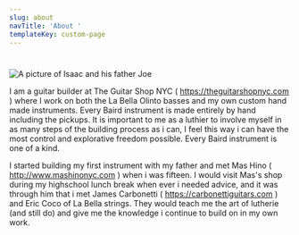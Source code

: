 ```yaml
---
slug: about
navTitle: 'About '
templateKey: custom-page
---
```

# 

![A picture of Isaac and his father Joe](/img/img_3280.jpg)

I am a guitar builder at The Guitar Shop NYC ( https://theguitarshopnyc.com ) where I work on both the La Bella Olinto basses and my own custom hand made instruments. Every Baird instrument is made entirely by hand including the pickups. It is important to me as a luthier to involve myself in as many steps of the building process as i can, I feel this way i can have the most control and explorative freedom possible. Every Baird instrument is one of a kind.

I started building my first instrument with my father and met Mas Hino ( http://www.mashinonyc.com ) when i was fifteen. I would visit Mas's shop during my highschool lunch break when ever i needed advice, and it was through him that i met James Carbonetti ( https://carbonettiguitars.com ) and Eric Coco of La Bella strings. They would teach me the art of lutherie (and still do) and give me the knowledge i continue to build on in my own work.
